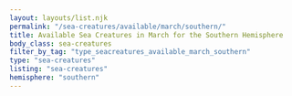 ```yaml
---
layout: layouts/list.njk
permalink: "/sea-creatures/available/march/southern/"
title: Available Sea Creatures in March for the Southern Hemisphere
body_class: sea-creatures
filter_by_tag: "type_seacreatures_available_march_southern"
type: "sea-creatures"
listing: "sea-creatures"
hemisphere: "southern"
---
```

